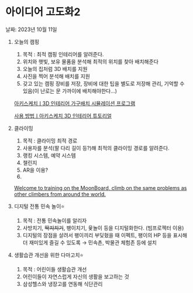 # 아이디어 고도화2

날짜: 2023년 10월 11일

1. 오늘의 캠핑
    1. 목적 : 최적 캠핑 인테리어를 알려준다.
    2. 위치와 햇빛, 보유 물품을 분석해 최적의 위치를 찾아 배치해준다
    3. 오늘의 집처럼 3D 배치를 지원
    4. 사진을 찍어 분석해 배치를 지원
    5. 갖고 있는 캠핑 장비를 저장, 장비에 대한 팁을 별도로 저장해 관리, 기억할 수 있음(이 난로는 문 가까이에 배치해야한다…)
    
    [아키스케치ㅣ3D 인테리어 가구배치 시뮬레이션 프로그램](https://www.archisketch.com/kr)
    
    [사용 방법ㅣ아키스케치 3D 인테리어 튜토리얼](https://www.archisketch.com/kr/learn)
    

2. 클라이밍
    1. 목적 : 클라이밍 최적 경로
    2. 사용자를 분석(팔 다리 길이 등?)해 최적의 클라이밍 경로를 알려준다.
    3. 랭킹 시스템, 예약 시스템
    4. 챌린지
    5. AR을 이용?
    6. 
    
    [Welcome to training on the MoonBoard, climb on the same problems as other climbers from around the world.](https://www.moonboard.com/)
    

3. 디지털 전통 민속 놀이⭐
    1. 목적 : 전통 민속놀이를 알리자
    2. 사방치기, ~~딱지치기~~, 팽이치기, 윷놀이 등을 디지털화한다. (빔프로젝터 이용)
    3. 디지털의 장점을 살려서 팽이끼리 부딪혔을 때 이펙트, 팽이의 HP 등을 표시해 더 재미있게 즐길 수 있도록 → 민속촌, 박물관 체험존 등에 설치

    
4. 생활습관 개선을 위한 다마고치⭐  
    1. 목적 : 어린이들 생활습관 개선
    2. 어린이들이 자연스럽게 자신의 생활을 보고하는 것
    3. 삼성헬스와 냉장고를 연동해 식단관리

